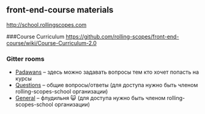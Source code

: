 ## front-end-course materials
http://school.rollingscopes.com

###Course Curriculum
https://github.com/rolling-scopes/front-end-course/wiki/Course-Curriculum-2.0

### Gitter rooms
* [Padawans](https://gitter.im/rolling-scopes-school/padawans?utm_source=share-link&utm_medium=link&utm_campaign=share-link) – здесь можно задавать вопросы тем кто хочет попасть на курсы
* [Questions](https://gitter.im/rolling-scopes-school/questions) – общие вопросы/ответы (для доступа нужно быть членом rolling-scopes-school организации)
* [General](https://gitter.im/rolling-scopes-school/questions) – флудильня 😺 (для доступа нужно быть членом rolling-scopes-school организации)
